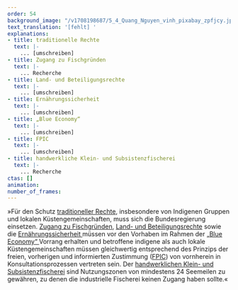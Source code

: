 ```yaml
---
order: 54
background_image: "/v1708198687/5_4_Quang_Nguyen_vinh_pixabay_zpfjcy.jpg#4cd4ff"
text_translation: '[fehlt] '
explanations:
- title: traditionelle Rechte
  text: |-
    ... [umschreiben]
- title: Zugang zu Fischgründen
  text: |-
    ... Recherche
- title: Land- und Beteiligungsrechte
  text: |-
    ... [umschreiben]
- title: Ernährungssicherheit
  text: |-
    ... [umschreiben]
- title: „Blue Economy“
  text: |-
    ... [umschreiben]
- title: FPIC
  text: |-
    ... [umschreiben]
- title: handwerkliche Klein- und Subsistenzfischerei
  text: |-
    ... Recherche
ctas: []
animation:
number_of_frames:
---
```

»Für den Schutz [traditioneller Rechte](# "traditionelle Rechte"), insbesondere von Indigenen Gruppen und lokalen Küstengemeinschaften, muss sich die Bundesregierung einsetzen. [Zugang zu Fischgründen](# "Zugang zu Fischgründen"), [Land- und Beteiligungsrechte](# "Land- und Beteiligungsrechte") sowie die [Ernährungssicherheit ](# "Ernährungssicherheit")müssen vor den Vorhaben im Rahmen der [„Blue Economy“ ](# "„Blue Economy“")Vorrang erhalten und betroffene indigene als auch lokale Küstengemeinschaften müssen gleichwertig entsprechend des Prinzips der freien, vorherigen und informierten Zustimmung ([FPIC](# "FPIC")) von vornherein in Konsultationsprozessen vertreten sein. Der [handwerklichen Klein- und Subsistenzfischerei](# "handwerkliche Klein- und Subsistenzfischerei") sind Nutzungszonen von mindestens 24 Seemeilen zu gewähren, zu denen die industrielle Fischerei keinen Zugang haben sollte.«